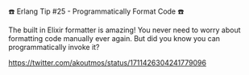 ☎️ Erlang Tip #25 - Programmatically Format Code ☎️

The built in Elixir formatter is amazing! You never need to worry about formatting code manually ever again. But did you know you can programmatically invoke it?

https://twitter.com/akoutmos/status/1711426304241779096